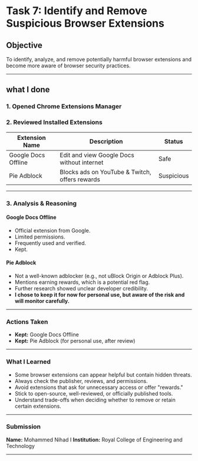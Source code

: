 # Task 7: Identify and Remove Suspicious Browser Extensions

## Objective

To identify, analyze, and remove potentially harmful browser extensions and become more aware of browser security practices.

---

## what I done

### 1. Opened Chrome Extensions Manager


### 2. Reviewed Installed Extensions

| Extension Name      | Description                                    | Status     |
| ------------------- | ---------------------------------------------- | ---------- |
| Google Docs Offline | Edit and view Google Docs without internet     | Safe       |
| Pie Adblock         | Blocks ads on YouTube & Twitch, offers rewards | Suspicious |

---

### 3. Analysis & Reasoning

#### Google Docs Offline

* Official extension from Google.
* Limited permissions.
* Frequently used and verified.
* Kept.

#### Pie Adblock

* Not a well-known adblocker (e.g., not uBlock Origin or Adblock Plus).
* Mentions earning rewards, which is a potential red flag.
* Further research showed unclear developer credibility.
* **I chose to keep it for now for personal use, but aware of the risk and will monitor carefully.**

---

### Actions Taken

* **Kept:** Google Docs Offline
* **Kept:** Pie Adblock (for personal use, after review)

---

### What I Learned

* Some browser extensions can appear helpful but contain hidden threats.
* Always check the publisher, reviews, and permissions.
* Avoid extensions that ask for unnecessary access or offer "rewards."
* Stick to open-source, well-reviewed, or officially published tools.
* Understand trade-offs when deciding whether to remove or retain certain extensions.

---

### Submission

**Name:** Mohammed Nihad I
**Institution:** Royal College of Engineering and Technology

---

###
